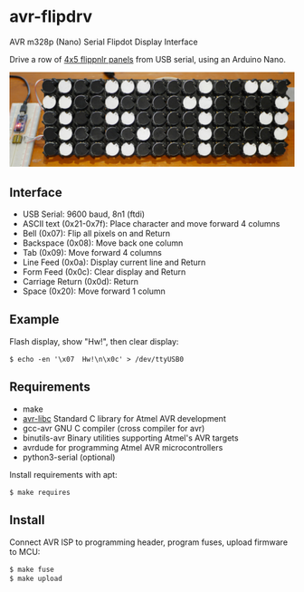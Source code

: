 # avr-flipdrv
AVR m328p (Nano) Serial Flipdot Display Interface

Drive a row of [4x5 flippnlr panels](https://github.com/ndf-zz/flipdot)
from USB serial, using an Arduino Nano.

![Clock](example.jpg "Example Clock")

## Interface

   - USB Serial: 9600 baud, 8n1 (ftdi)
   - ASCII text (0x21-0x7f): Place character and move forward 4 columns
   - Bell (0x07): Flip all pixels on and Return
   - Backspace (0x08): Move back one column
   - Tab (0x09): Move forward 4 columns
   - Line Feed (0x0a): Display current line and Return
   - Form Feed (0x0c): Clear display and Return
   - Carriage Return (0x0d): Return
   - Space (0x20): Move forward 1 column

## Example

Flash display, show "Hw!", then clear display:

	$ echo -en '\x07  Hw!\n\x0c' > /dev/ttyUSB0

## Requirements

   - make
   - [avr-libc](https://www.nongnu.org/avr-libc/user-manual/index.html)
     Standard C library for Atmel AVR development
   - gcc-avr GNU C compiler (cross compiler for avr)
   - binutils-avr Binary utilities supporting Atmel's AVR targets
   - avrdude for programming Atmel AVR microcontrollers
   - python3-serial (optional)

Install requirements with apt:

	$ make requires

## Install

Connect AVR ISP to programming header, program fuses,
upload firmware to MCU:

	$ make fuse
	$ make upload
